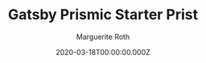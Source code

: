 ---
title: Gatsby Prismic Starter Prist
github: https://github.com/margueriteroth/gatsby-prismic-starter-prist
demo: https://prist.marguerite.io/
author: Marguerite Roth
ssg:
  - Gatsby
cms:
  - Prismic
date: 2020-03-18T00:00:00.000Z
description: Gatsby starter for portfolios and blogs using Prismic CMS
draft: true
publish_date: '2019-07-01T16:19:33Z'
update_date: '2020-07-06T15:37:53Z'
github_star: 341
github_fork: 73
---